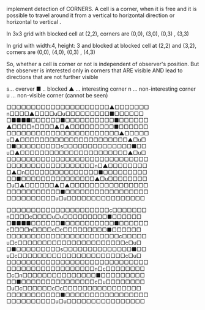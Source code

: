 implement detection of CORNERS. A cell is a corner, when it is free and  it is
possible to travel around it from a vertical to horizontal direction or horizontal to vertical .

In 3x3 grid with blocked cell at (2,2), corners are (0,0), (3,0), (0,3) , (3,3)

In grid  with width:4, height: 3 and blocked at blocked cell at (2,2) and (3,2),
corners are (0,0), (4,0), (0,3) , (4,3)

So, whether a cell is corner or not is independent of observer's position.
But the observer is interested only in corners that  ARE visible AND
lead to directions that are not further visible

s... overver
■ .. blocked
▲ ... interesting corner
n ... non-interesting corner
u ... non-visible corner (cannot be seen)



□□□□□□□□□□□□□□□□□□□□□▲□□□□□□□
n□□□□▲□□□□u□u□□□□□□□□□■□□□□□□
□■■■■□□□□□□■□□□□□□□□□□■□□□□□□
▲□□□□n□□□□▲□▲□□□□□□□□□■□□□□□□
□□□□□□□□□□□□□□□□□□□□□□□▲□□□□□
u□▲□□□□□□□□□□□□□□□□□□□□□□▲□u□
□■□□□□□□□□□s□□□□□□□□□□□□□□■□□
u□▲□□□□□□□□□□□□□□□□□□□□□□▲□u□
□□□□□□□□□□□□□□□□□□□□□□□□□□□□□
□□□□□□□□□□□□□□□□□□n□▲□□□□□□□□
□▲□n□□□□□□□□□□□□□□□■□□□□□□□□□
□□■□□□□□□□□□□□□□□□▲□u□□□□□□□□
□u□▲□□□□□□▲□▲□□□□□□□□□□□□□□□□
□□□□□□□□□□□■□□□□□□□□□□□□□□□□□
□□□□□□□□□□u□u□□□□□□□□□□□□□□□□



□□□□□□□□□□□□□□□□□□□□□c□□□□□□□
n□□□□c□□□□u□u□□□□□□□□□■□□□□□□
□■■■■□□□□□□■□□□□□□□□□□■□□□□□□
c□□□□n□□□□c□c□□□□□□□□□■□□□□□□
□□□□□□□□□□□□□□□□□□□□□□□c□□□□□
u□c□□□□□□□□□□□□□□□□□□□□□□c□u□
□■□□□□□□□□□s□□□□□□□□□□□□□□■□□
u□c□□□□□□□□□□□□□□□□□□□□□□c□u□
□□□□□□□□□□□□□□□□□□□□□□□□□□□□□
□□□□□□□□□□□□□□□□□□n□c□□□□□□□□
□c□n□□□□□□□□□□□□□□□■□□□□□□□□□
□□■□□□□□□□□□□□□□□□c□u□□□□□□□□
□u□c□□□□□□c□c□□□□□□□□□□□□□□□□
□□□□□□□□□□□■□□□□□□□□□□□□□□□□□
□□□□□□□□□□u□u□□□□□□□□□□□□□□□□